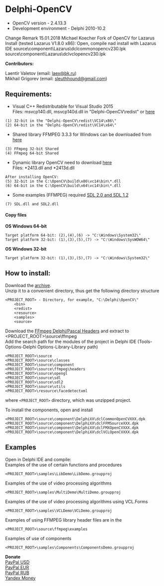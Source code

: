# Delphi-OpenCV
* OpenCV version - 2.4.13.3<br>
* Development environment - Delphi 2010-10.2<br>

Change Remark 15.01.2018
 Michael Koecher
 Fork of OpenCV for Lazarus
 Install (tested Lazarus V1.8.0 x86):
 Open, compile nad install with Lazarus IDE
 source\component\Lazarus\dclcommonopencv230.lpk
 source\component\Lazarus\dclvclopencv230.lpk
 

<b>Contributors:</b>

 Laentir Valetov (email: laex@bk.ru)<br>
 Mikhail Grigorev (email: sleuthhound@gmail.com)

## Requirements:
* Visual C++ Redistributable for Visual Studio 2015<br>
Files: msvcp140.dll, msvcp140d.dll in "Delphi-OpenCV\redist\" or [here][2]
```
(1) 32-bit in the "Delphi-OpenCV\redist\VC14\x86\"
(2) 64-bit in the "Delphi-OpenCV\redist\VC14\x64\"
```
* Shared library FFMPEG 3.3.3 for Windows can be downloaded from [here][5]<br>
```
(3) FFmpeg 32-bit Shared
(4) FFmpeg 64-bit Shared
```
* Dynamic library OpenCV need to download [here][4]<br>
Files: *2413.dll and *2413d.dll
```
After installing OpenCV:
(5) 32-bit in the C:\OpenCV\build\x86\vc14\bin\*.dll
(6) 64-bit in the C:\OpenCV\build\x64\vc14\bin\*.dll
```
* Some examples (FFMPEG) required [SDL 2.0 and SDL 1.2][3]<br>
```
(7) SDL.dll and SDL2.dll
```

#### Copy files
<b>OS Windows 64-bit</b><br>
```
Target platform 64-bit: (2),(4),(6) -> "C:\Windows\System32\"
Target platform 32-bit: (1),(3),(5),(7) -> "C:\Windows\SysWOW64\"
```
<b>OS Windows 32-bit</b><br>
```
Target platform 32-bit: (1),(3),(5),(7) -> "C:\Windows\System32\"
```

## How to install:
Download the [archive][1].<br>
Unzip it to a convenient directory, thus get the following directory structure<br>
```
<PROJECT_ROOT> - Directory, for example, "C:\Delphi\OpenCV\"
	<bin>
	<redist>
	<resource>
	<samples>
	<source>
```
Download the [FFmpeg Delphi/Pascal Headers][6] and extract to <PROJECT_ROOT>\source\ffmpeg<br>
Add the search path for the modules of the project in Delphi IDE (Tools-Options-Delphi Options-Library-Library path)
```
<PROJECT_ROOT>\source
<PROJECT_ROOT>\source\classes
<PROJECT_ROOT>\source\component
<PROJECT_ROOT>\source\ffmpeg\headers
<PROJECT_ROOT>\source\opengl
<PROJECT_ROOT>\source\sdl
<PROJECT_ROOT>\source\sdl2
<PROJECT_ROOT>\source\utils
<PROJECT_ROOT>\resource\facedetectxml
```
where ```<PROJECT_ROOT>``` directory, which was unzipped project.<br>

To install the components, open and install
```
<PROJECT_ROOT>\source\component\DelphiXX\dclCommonOpenCVXXX.dpk
<PROJECT_ROOT>\source\component\DelphiXX\dclFFMSourceXXX.dpk
<PROJECT_ROOT>\source\component\DelphiXX\dclFMXOpenCVXXX.dpk
<PROJECT_ROOT>\source\component\DelphiXX\dclVCLOpenCVXXX.dpk
```
## Examples
Open in Delphi IDE and compile:<br>
Examples of the use of certain functions and procedures 
```
<PROJECT_ROOT>\samples\LibDemo\LibDemo.groupproj
```
Examples of the use of video processing algorithms
```
<PROJECT_ROOT>\samples\MultiDemo\MultiDemo.groupproj
```
Examples of the use of video processing algorithms using VCL.Forms
```
<PROJECT_ROOT>\samples\VCLDemo\VCLDemo.groupproj
```
Examples of using FFMPEG library header files are in the
```
<PROJECT_ROOT>\source\ffmpeg\examples
```
Examples of use of components
```
<PROJECT_ROOT>\samples\Components\ComponentsDemo.groupproj
```
<b>Donate</b><br>
<a href="https://www.paypal.com/cgi-bin/webscr?cmd=_s-xclick&hosted_button_id=5Z5JQ7C9JCJQN">PayPal USD</a><br>
<a href="https://www.paypal.com/cgi-bin/webscr?cmd=_s-xclick&hosted_button_id=WQYST8J8PR4K2">PayPal EUR</a><br>
<a href="https://www.paypal.com/cgi-bin/webscr?cmd=_s-xclick&hosted_button_id=XN8D6TJMSXPFL">PayPal RUB</a><br>
<a href="https://money.yandex.ru/to/410011600173245">Yandex Money</a>


[1]: https://github.com/Laex/Delphi-OpenCV/archive/master.zip
[2]: https://www.microsoft.com/en-us/download/details.aspx?id=48145
[3]: https://www.libsdl.org/index.php
[4]: https://github.com/opencv/opencv/releases/tag/2.4.13.3
[5]: http://ffmpeg.zeranoe.com/builds/
[6]: http://www.delphiffmpeg.com/headers/